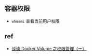 


## 容器权限

+ `whoami` 查看当前用户权限


## ref
+ [谈谈 Docker Volume 之权限管理（一）](https://developer.aliyun.com/article/53990)